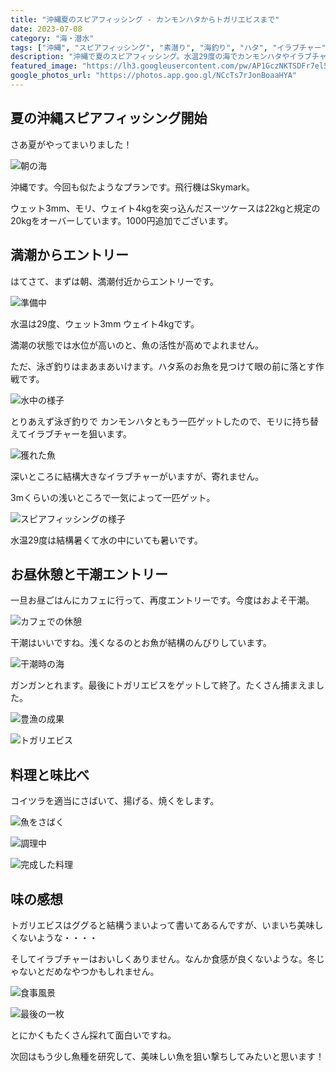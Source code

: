 ```yaml
---
title: "沖縄夏のスピアフィッシング - カンモンハタからトガリエビスまで"
date: 2023-07-08
category: "海・潜水"
tags: ["沖縄", "スピアフィッシング", "素潜り", "海釣り", "ハタ", "イラブチャー"]
description: "沖縄で夏のスピアフィッシング。水温29度の海でカンモンハタやイラブチャー、トガリエビスを獲得した一日の記録。"
featured_image: "https://lh3.googleusercontent.com/pw/AP1GczNKTSDFr7el5OyrVy3vARF0I-vaDu7634M22_JRTTrNYsgc8_Vu4aS1qwXzcTLn7-hl3I8JyGFy8CP3lVQXR3CXw-xlwC3g4V4z-SQnKb96DiUkn4Pv1eubHk7hSBF2Re_2rVbH8-WdQLpXJrWbwr__Fg=s800-no-gm?authuser=0"
google_photos_url: "https://photos.app.goo.gl/NCcTs7rJonBoaaHYA"
---
```


## 夏の沖縄スピアフィッシング開始

さあ夏がやってまいりました！

![朝の海](https://lh3.googleusercontent.com/pw/AP1GczNKTSDFr7el5OyrVy3vARF0I-vaDu7634M22_JRTTrNYsgc8_Vu4aS1qwXzcTLn7-hl3I8JyGFy8CP3lVQXR3CXw-xlwC3g4V4z-SQnKb96DiUkn4Pv1eubHk7hSBF2Re_2rVbH8-WdQLpXJrWbwr__Fg=s800-no-gm?authuser=0)

沖縄です。今回も似たようなプランです。飛行機はSkymark。

ウェット3mm、モリ、ウェイト4kgを突っ込んだスーツケースは22kgと規定の20kgをオーバーしています。1000円追加でございます。

## 満潮からエントリー

はてさて、まずは朝、満潮付近からエントリーです。

![準備中](https://lh3.googleusercontent.com/pw/AP1GczP5nGQJi3u0ChkfL2f0c7kdinzzBzwhcZ0gyKlWxc6xPAksI_DArG-V3z2Iqv6kN3dM2w-Bj192UWeBamEIqXT7XmqjtVHX9d0TTWPGKSyv8XD_Nis6-A9N8Gr1H5BugdE78GR2lPukz14LuhUdfu__WQ=s800-no-gm?authuser=0)

水温は29度、ウェット3mm ウェイト4kgです。

満潮の状態では水位が高いのと、魚の活性が高めでよれません。

ただ、泳ぎ釣りはまあまあいけます。ハタ系のお魚を見つけて眼の前に落とす作戦です。

![水中の様子](https://lh3.googleusercontent.com/pw/AP1GczOaLuEGRHx5lRW0YCbE38nuMmS4A3_6IUmBsifS41BffiyOWmposWjVmXUVeCJhsoLxjk32-ZlJ0KgjuCa6t1R6BA1Wul-RKM-HxzN-kfFhZPgc8jpswup08nBzZWea6LdpznUkOhhaHavSIQn6G9Rdgw=s800-no-gm?authuser=0)

とりあえず泳ぎ釣りで カンモンハタともう一匹ゲットしたので、モリに持ち替えてイラブチャーを狙います。

![獲れた魚](https://lh3.googleusercontent.com/pw/AP1GczPm9X0B_lKaR_KbzZAhYzVm5am0FM1CxWb1JK2E4qn-woDInH_GteEb4GWtK-5gahr-6e7DnNJVmuWA9QxlKKblq1Gv6H6KnLpxGhU5PZaEUg-yVjMZPk4Fvl3MihQN4j8QGUSGf77yvBWxrVmqgcMfFw=s800-no-gm?authuser=0)

深いところに結構大きなイラブチャーがいますが、寄れません。

3mくらいの浅いところで一気によって一匹ゲット。

![スピアフィッシングの様子](https://lh3.googleusercontent.com/pw/AP1GczOXnsiB0m3Pmbyy0vHUCqVKlW80Dczo5kEstIGfntRmMcq3DKEHGe7vGXZ3aOY8dLXXBG1JsPUE54sBJaUeM22kAvjNda0aCK6tA30JUZ6RQV336Wl03A0A34f6RUdrR5S6pg9yC5drHSxVWv9SaGE3Gg=s800-no-gm?authuser=0)

水温29度は結構暑くて水の中にいても暑いです。

## お昼休憩と干潮エントリー

一旦お昼ごはんにカフェに行って、再度エントリーです。今度はおよそ干潮。

![カフェでの休憩](https://lh3.googleusercontent.com/pw/AP1GczNkvBp2MJnTUqdlIONoSI1I83Cnw-4eKUmB5Ej7OGAYUX7-Zkksh3AbQLOmfsEidVjl37aujGMFSKizJuliZVSYIic6ihofMRpX-iHFIRiMNp5JzvrKDE9Uhq4HJNkBQZv6JZeYIUGXvr0LpYaUzK2kpA=s800-no-gm?authuser=0)

干潮はいいですね。浅くなるのとお魚が結構のんびりしています。

![干潮時の海](https://lh3.googleusercontent.com/pw/AP1GczOeHa7PPaROpasD0v3iw8Dq6RERQwoHtWhnj43-6reWZ2H8v9r8HqNILXPLec7kWWc-b_WTX-WRc209VCRL6lQbbExfHO_KzPVJkUSTIjboTncs8YpzCsNXda8QdaFs47gtgVJHQz0hZOH-Kx6_ByBBkg=s800-no-gm?authuser=0)

ガンガンとれます。最後にトガリエビスをゲットして終了。たくさん捕まえました。

![豊漁の成果](https://lh3.googleusercontent.com/pw/AP1GczOgGrnjl0vWAPaH-RwUYRerpie4JI0DbOrfPMYhXEQTB3btQgJCPHCuUWyp7RwWuWS-F1-nlcao5cMuYWx2ejP2onUHdNTA9Elm8oe3FZPrLdRW9b6rwFjCe2wQ4IoBRoKDM0QA9JcfYWqry-pdYRfigw=s800-no-gm?authuser=0)

![トガリエビス](https://lh3.googleusercontent.com/pw/AP1GczOBoTtiXtDqUGQqmeVlZWyG5H7tWsuWzIX6PBnLPHIjOcS8Y92bw-g0LHxrDlOPEhZfr8XjahseHX0KcKwCwFQOGbt47wb-_C5IqWtr4oFdJVN_arC_fjwCeyXmqPNmHUDQKVr6aWeXM1HBM7VmoHlZzw=s800-no-gm?authuser=0)

## 料理と味比べ

コイツラを適当にさばいて、揚げる、焼くをします。

![魚をさばく](https://lh3.googleusercontent.com/pw/AP1GczNOIKxh7o_a9qfg-TNqVr2hFaY92EgfO8YTNyvYzpurxlrp035eDdu0XlOQSZIh2NtClbmaHgA3t4Imb-xAnyo2qgye_i7A1M-yRornNiDC0unBH5TZUCHMvsq2P2wPKGVTMhSDB5J5FInTAq45F1Qi_w=s800-no-gm?authuser=0)

![調理中](https://lh3.googleusercontent.com/pw/AP1GczMECA55JUt_q3_vQcobMCsJGTflQrpCfCSx3hApvJ2V4yrR9eMPjLg2a71qHTgc6BBKgCqtTTwVtwsm6LozGwPBmlSoADC9pqItH_rUs7jqI4TrhWx5aBqJ7enc-uGsWimAby8x6pNuzKZgLVnPgZwgfw=s800-no-gm?authuser=0)

![完成した料理](https://lh3.googleusercontent.com/pw/AP1GczNuX_qbhBEzWq1wWzUQMKBlbYLV20Jjoc8mgA3HWnNA89b_yBcSS0R6I8k7VVAHJ0_x6BmCKlUZSfRqgv4wr74uhGU6zSHWguFwyvMKIu6XSMhjwGQeBM9PtUfxHAURuP7diZZAGjPvFoLxxa8XEW7quQ=s800-no-gm?authuser=0)

## 味の感想

トガリエビスはググると結構うまいよって書いてあるんですが、いまいち美味しくないような・・・・

そしてイラブチャーはおいしくありません。なんか食感が良くないような。冬じゃないとだめなやつかもしれません。

![食事風景](https://lh3.googleusercontent.com/pw/AP1GczNurA_VHIc1XymoFHEnEP2B-H8zck2d91NHioTO8EHhRd49DXcItBzPB-KhARH40GbPWQKN6SGh0dtTpqsfsabaabh4pJUavmdD4q0C-A0N31-MXdpLZ-0LRgEmpGbR-9i8vKkGxp6R-ABHAypV9iRl1w=s800-no-gm?authuser=0)

![最後の一枚](https://lh3.googleusercontent.com/pw/AP1GczOXOJubkrtuBU1cl0xpb0Y5yfQdFeOl6Ou-BrC9Jz652Nf1cOkdu5mkywue4veMieHgYj8b3cFoQ5Mc-zeGGEg1e1guWPGv-4C6oE9D7upbiXZ7nzwJBOJ8b61y6_kAgbIk3HLd7S9zDW9pVFR_cwNhjA=s800-no-gm?authuser=0)

とにかくもたくさん採れて面白いですね。

次回はもう少し魚種を研究して、美味しい魚を狙い撃ちしてみたいと思います！